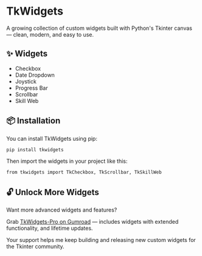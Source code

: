 # TkWidgets

A growing collection of custom widgets built with Python's Tkinter canvas — clean, modern, and easy to use.

## ✨ Widgets

- Checkbox
- Date Dropdown
- Joystick
- Progress Bar
- Scrollbar
- Skill Web

## 📦 Installation

You can install TkWidgets using pip:

```bash
pip install tkwidgets
```

Then import the widgets in your project like this:
```bash
from tkwidgets import TkCheckbox, TkScrollbar, TkSkillWeb
```

## 🔓 Unlock More Widgets

Want more advanced widgets and features?

Grab [TkWidgets-Pro on Gumroad](https://codequest3.gumroad.com/) — includes widgets with extended functionality, and lifetime updates.

Your support helps me keep building and releasing new custom widgets for the Tkinter community.

